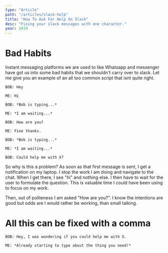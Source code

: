 ```yaml
---
type: "Article"
path: "/articles/slack-help"
title: "How To Ask For Help On Slack"
desc: "Fixing your slack messages with one character."
year: 2019
---
```


# Bad Habits
Instant messaging platforms we are used to like Whatsapp and messenger have got us into some bad habits that we shouldn't carry over to slack. Let me give you an example of an all too common script that isnt quite right.

```
BOB: Hey

ME: Hi    

BOB: *Bob is typing...*

ME: *I am waiting...*

BOB: How are you?

ME: Fine thanks.

BOB: *Bob is typing...*

ME: *I am waiting...*

BOB: Could help me with X?

```

So why is this a problem? As soon as that first message is sent, I get a notification on my laptop. I stop the work I am doing and navigate to the chat. When I get there, I see "hi" and nothing else. I then have to wait for the user to formulate the question. This is valuable time I could have been using to focus on my work. 

Then, out of politeness I am asked "How are you?". I know the intentions are good but odds are I would rather be working, than small talking.

# All this can be fixed with a comma

```
BOB: Hey, I was wondering if you could help me with X.

ME: *Already starting to type about the thing you need!*    

```
